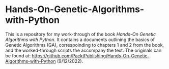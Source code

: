 # Hands-On-Genetic-Algorithms-with-Python
This is a repository for my work-through of the book *Hands-On Genetic Algorithms with Python*. It contains a documents outlining the basics of Genetic Algorithms (GA), correspoinding to chapters 1 and 2 from the book, and the worked-through scripts the accompany the text. The originals can be found at: https://github.com/PacktPublishing/Hands-On-Genetic-Algorithms-with-Python (9/12/2022).

